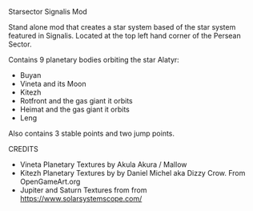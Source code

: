 Starsector Signalis Mod

Stand alone mod that creates a star system based of the star system featured in Signalis. Located at the top left hand corner of the Persean Sector.

Contains 9 planetary bodies orbiting the star Alatyr:

* Buyan
* Vineta and its Moon
* Kitezh
* Rotfront and the gas giant it orbits
* Heimat and the gas giant it orbits
* Leng

Also contains 3 stable points and two jump points.

CREDITS 
* Vineta Planetary Textures by Akula Akura / Mallow 
* Kitezh Planetary Textures by by Daniel Michel aka Dizzy Crow. From OpenGameArt.org 
* Jupiter and Saturn Textures from from https://www.solarsystemscope.com/

